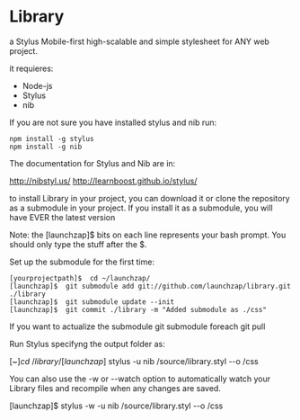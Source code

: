 Library
=======

a Stylus Mobile-first high-scalable and simple stylesheet for ANY web project.


it requieres:
* Node-js
* Stylus
* nib

If you are not sure you have installed stylus and nib run:

	npm install -g stylus
	npm install -g nib

The documentation for Stylus and Nib are in:


http://nibstyl.us/
http://learnboost.github.io/stylus/


to install Library in your project, you can download it or clone the repository as a submodule in your project.
If you install it as a submodule, you will have EVER the latest version

Note: the [launchzap]$ bits on each line represents your bash prompt. You should only type the stuff after the $.


Set up the submodule for the first time:
	
	[yourprojectpath]$  cd ~/launchzap/
	[launchzap]$  git submodule add git://github.com/launchzap/library.git ./library
	[launchzap]$  git submodule update --init
	[launchzap]$  git commit ./library -m "Added submodule as ./css"


If you want to actualize the submodule
	git submodule foreach git pull


Run Stylus specifyng the output folder as:


[~]$cd ~/library/
[launchzap]$ stylus -u nib /source/library.styl --o /css


You can also use the -w or --watch option to automatically watch your Library files and recompile when any changes are saved.


[launchzap]$ stylus -w -u nib /source/library.styl --o /css


